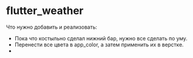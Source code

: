 # flutter_weather

Что нужно добавить и реализовать: 
- Пока что костыльно сделал нижний бар, нужно все сделать по уму. 
- Перенести все цвета в app_color, а затем применить их в верстке.
- 